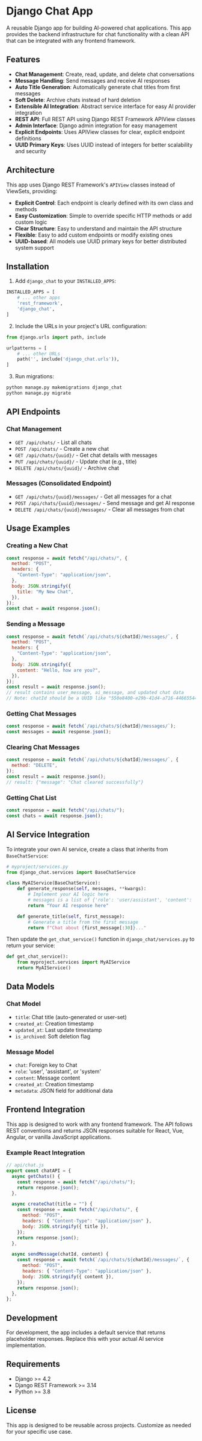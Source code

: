 # Django Chat App

A reusable Django app for building AI-powered chat applications. This app provides the backend infrastructure for chat functionality with a clean API that can be integrated with any frontend framework.

## Features

- **Chat Management**: Create, read, update, and delete chat conversations
- **Message Handling**: Send messages and receive AI responses
- **Auto Title Generation**: Automatically generate chat titles from first messages
- **Soft Delete**: Archive chats instead of hard deletion
- **Extensible AI Integration**: Abstract service interface for easy AI provider integration
- **REST API**: Full REST API using Django REST Framework APIView classes
- **Admin Interface**: Django admin integration for easy management
- **Explicit Endpoints**: Uses APIView classes for clear, explicit endpoint definitions
- **UUID Primary Keys**: Uses UUID instead of integers for better scalability and security

## Architecture

This app uses Django REST Framework's `APIView` classes instead of ViewSets, providing:

- **Explicit Control**: Each endpoint is clearly defined with its own class and methods
- **Easy Customization**: Simple to override specific HTTP methods or add custom logic
- **Clear Structure**: Easy to understand and maintain the API structure
- **Flexible**: Easy to add custom endpoints or modify existing ones
- **UUID-based**: All models use UUID primary keys for better distributed system support

## Installation

1. Add `django_chat` to your `INSTALLED_APPS`:

```python
INSTALLED_APPS = [
    # ... other apps
    'rest_framework',
    'django_chat',
]
```

2. Include the URLs in your project's URL configuration:

```python
from django.urls import path, include

urlpatterns = [
    # ... other URLs
    path('', include('django_chat.urls')),
]
```

3. Run migrations:

```bash
python manage.py makemigrations django_chat
python manage.py migrate
```

## API Endpoints

### Chat Management

- `GET /api/chats/` - List all chats
- `POST /api/chats/` - Create a new chat
- `GET /api/chats/{uuid}/` - Get chat details with messages
- `PUT /api/chats/{uuid}/` - Update chat (e.g., title)
- `DELETE /api/chats/{uuid}/` - Archive chat

### Messages (Consolidated Endpoint)

- `GET /api/chats/{uuid}/messages/` - Get all messages for a chat
- `POST /api/chats/{uuid}/messages/` - Send message and get AI response
- `DELETE /api/chats/{uuid}/messages/` - Clear all messages from chat

## Usage Examples

### Creating a New Chat

```javascript
const response = await fetch("/api/chats/", {
  method: "POST",
  headers: {
    "Content-Type": "application/json",
  },
  body: JSON.stringify({
    title: "My New Chat",
  }),
});
const chat = await response.json();
```

### Sending a Message

```javascript
const response = await fetch(`/api/chats/${chatId}/messages/`, {
  method: "POST",
  headers: {
    "Content-Type": "application/json",
  },
  body: JSON.stringify({
    content: "Hello, how are you?",
  }),
});
const result = await response.json();
// result contains user_message, ai_message, and updated chat data
// Note: chatId should be a UUID like "550e8400-e29b-41d4-a716-446655440000"
```

### Getting Chat Messages

```javascript
const response = await fetch(`/api/chats/${chatId}/messages/`);
const messages = await response.json();
```

### Clearing Chat Messages

```javascript
const response = await fetch(`/api/chats/${chatId}/messages/`, {
  method: "DELETE",
});
const result = await response.json();
// result: {"message": "Chat cleared successfully"}
```

### Getting Chat List

```javascript
const response = await fetch("/api/chats/");
const chats = await response.json();
```

## AI Service Integration

To integrate your own AI service, create a class that inherits from `BaseChatService`:

```python
# myproject/services.py
from django_chat.services import BaseChatService

class MyAIService(BaseChatService):
    def generate_response(self, messages, **kwargs):
        # Implement your AI logic here
        # messages is a list of {'role': 'user/assistant', 'content': 'message'}
        return "Your AI response here"

    def generate_title(self, first_message):
        # Generate a title from the first message
        return f"Chat about {first_message[:30]}..."
```

Then update the `get_chat_service()` function in `django_chat/services.py` to return your service:

```python
def get_chat_service():
    from myproject.services import MyAIService
    return MyAIService()
```

## Data Models

### Chat Model

- `title`: Chat title (auto-generated or user-set)
- `created_at`: Creation timestamp
- `updated_at`: Last update timestamp
- `is_archived`: Soft deletion flag

### Message Model

- `chat`: Foreign key to Chat
- `role`: 'user', 'assistant', or 'system'
- `content`: Message content
- `created_at`: Creation timestamp
- `metadata`: JSON field for additional data

## Frontend Integration

This app is designed to work with any frontend framework. The API follows REST conventions and returns JSON responses suitable for React, Vue, Angular, or vanilla JavaScript applications.

### Example React Integration

```javascript
// api/chat.js
export const chatAPI = {
  async getChats() {
    const response = await fetch("/api/chats/");
    return response.json();
  },

  async createChat(title = "") {
    const response = await fetch("/api/chats/", {
      method: "POST",
      headers: { "Content-Type": "application/json" },
      body: JSON.stringify({ title }),
    });
    return response.json();
  },

  async sendMessage(chatId, content) {
    const response = await fetch(`/api/chats/${chatId}/messages/`, {
      method: "POST",
      headers: { "Content-Type": "application/json" },
      body: JSON.stringify({ content }),
    });
    return response.json();
  },
};
```

## Development

For development, the app includes a default service that returns placeholder responses. Replace this with your actual AI service implementation.

## Requirements

- Django >= 4.2
- Django REST Framework >= 3.14
- Python >= 3.8

## License

This app is designed to be reusable across projects. Customize as needed for your specific use case.
